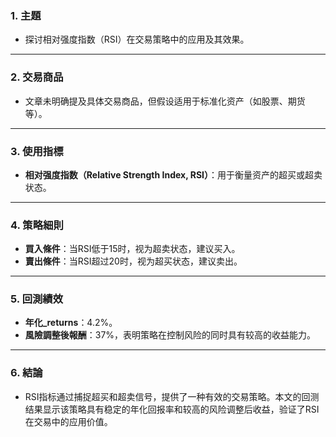 ### 1. 主題  
- 探讨相对强度指数（RSI）在交易策略中的应用及其效果。

---

### 2. 交易商品  
- 文章未明确提及具体交易商品，但假设适用于标准化资产（如股票、期货等）。

---

### 3. 使用指標  
- **相对强度指数（Relative Strength Index, RSI）**：用于衡量资产的超买或超卖状态。  

---

### 4. 策略細則  
- **買入條件**：当RSI低于15时，视为超卖状态，建议买入。  
- **賣出條件**：当RSI超过20时，视为超买状态，建议卖出。  

---

### 5. 回測績效  
- **年化_returns**：4.2%。  
- **風險調整後報酬**：37%，表明策略在控制风险的同时具有较高的收益能力。  

---

### 6. 結論  
- RSI指标通过捕捉超买和超卖信号，提供了一种有效的交易策略。本文的回测结果显示该策略具有稳定的年化回报率和较高的风险调整后收益，验证了RSI在交易中的应用价值。
